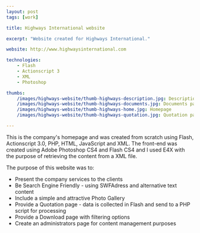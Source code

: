 ```yaml
---
layout: post
tags: [work]

title: Highways International website

excerpt: "Website created for Highways International."

website: http://www.highwaysinternational.com

technologies:
    - Flash
    - Actionscript 3
    - XML
    - Photoshop

thumbs:
    /images/highways-website/thumb-highways-description.jpg: Description page
    /images/highways-website/thumb-highways-documents.jpg: Documents page
    /images/highways-website/thumb-highways-home.jpg: Homepage
    /images/highways-website/thumb-highways-quotation.jpg: Quotation page

---
```


This is the company's homepage and was created from scratch using Flash, Actionscript 3.0, PHP, HTML, JavaScript and XML. The front-end was created using Adobe Photoshop CS4 and Flash CS4 and I used E4X with the purpose of retrieving the content from a XML file.

The purpose of this website was to:

- Present the company services to the clients
- Be Search Engine Friendly - using SWFAdress and alternative text content
- Include a simple and attractive Photo Gallery
- Provide a Quotation page - data is collected in Flash and send to a PHP script for processing
- Provide a Download page with filtering options
- Create an administrators page for content management purposes
